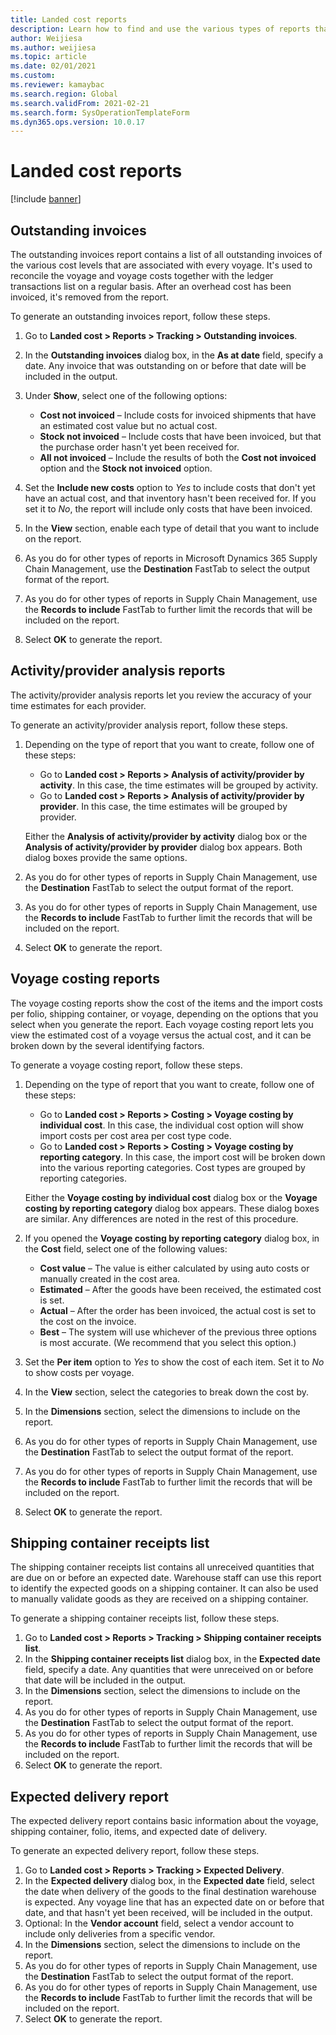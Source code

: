 ```yaml
---
title: Landed cost reports
description: Learn how to find and use the various types of reports that are available for the Landed cost module, including a step-by-step process.
author: Weijiesa
ms.author: weijiesa
ms.topic: article
ms.date: 02/01/2021
ms.custom:
ms.reviewer: kamaybac
ms.search.region: Global
ms.search.validFrom: 2021-02-21
ms.search.form: SysOperationTemplateForm
ms.dyn365.ops.version: 10.0.17
---
```


# Landed cost reports

[!include [banner](../../includes/banner.md)]

## Outstanding invoices

The outstanding invoices report contains a list of all outstanding invoices of the various cost levels that are associated with every voyage. It's used to reconcile the voyage and voyage costs together with the ledger transactions list on a regular basis. After an overhead cost has been invoiced, it's removed from the report.

To generate an outstanding invoices report, follow these steps.

1. Go to **Landed cost \> Reports \> Tracking \> Outstanding invoices**.
1. In the **Outstanding invoices** dialog box, in the **As at date** field, specify a date. Any invoice that was outstanding on or before that date will be included in the output.
1. Under **Show**, select one of the following options:

    - **Cost not invoiced** – Include costs for invoiced shipments that have an estimated cost value but no actual cost.
    - **Stock not invoiced** – Include costs that have been invoiced, but that the purchase order hasn't yet been received for.
    - **All not invoiced** – Include the results of both the **Cost not invoiced** option and the **Stock not invoiced** option.

1. Set the **Include new costs** option to *Yes* to include costs that don't yet have an actual cost, and that inventory hasn't been received for. If you set it to *No*, the report will include only costs that have been invoiced.
1. In the **View** section, enable each type of detail that you want to include on the report.
1. As you do for other types of reports in Microsoft Dynamics 365 Supply Chain Management, use the **Destination** FastTab to select the output format of the report.
1. As you do for other types of reports in Supply Chain Management, use the **Records to include** FastTab to further limit the records that will be included on the report.
1. Select **OK** to generate the report.

## Activity/provider analysis reports

The activity/provider analysis reports let you review the accuracy of your time estimates for each provider.

To generate an activity/provider analysis report, follow these steps.

1. Depending on the type of report that you want to create, follow one of these steps:

    - Go to **Landed cost \> Reports \> Analysis of activity/provider by activity**. In this case, the time estimates will be grouped by activity.
    - Go to **Landed cost \> Reports \> Analysis of activity/provider by provider**. In this case, the time estimates will be grouped by provider.

    Either the **Analysis of activity/provider by activity** dialog box or the **Analysis of activity/provider by provider** dialog box appears. Both dialog boxes provide the same options.

1. As you do for other types of reports in Supply Chain Management, use the **Destination** FastTab to select the output format of the report.
1. As you do for other types of reports in Supply Chain Management, use the **Records to include** FastTab to further limit the records that will be included on the report.
1. Select **OK** to generate the report.

## Voyage costing reports

The voyage costing reports show the cost of the items and the import costs per folio, shipping container, or voyage, depending on the options that you select when you generate the report. Each voyage costing report lets you view the estimated cost of a voyage versus the actual cost, and it can be broken down by the several identifying factors.

To generate a voyage costing report, follow these steps.

1. Depending on the type of report that you want to create, follow one of these steps:

    - Go to **Landed cost \> Reports \> Costing \> Voyage costing by individual cost**. In this case, the individual cost option will show import costs per cost area per cost type code.
    - Go to **Landed cost \> Reports \> Costing \> Voyage costing by reporting category**. In this case, the import cost will be broken down into the various reporting categories. Cost types are grouped by reporting categories.

    Either the **Voyage costing by individual cost** dialog box or the **Voyage costing by reporting category** dialog box appears. These dialog boxes are similar. Any differences are noted in the rest of this procedure.

1. If you opened the **Voyage costing by reporting category** dialog box, in the **Cost** field, select one of the following values:

    - **Cost value** – The value is either calculated by using auto costs or manually created in the cost area.
    - **Estimated** – After the goods have been received, the estimated cost is set.
    - **Actual** – After the order has been invoiced, the actual cost is set to the cost on the invoice.
    - **Best** – The system will use whichever of the previous three options is most accurate. (We recommend that you select this option.)

1. Set the **Per item** option to *Yes* to show the cost of each item. Set it to *No* to show costs per voyage.
1. In the **View** section, select the categories to break down the cost by.
1. In the **Dimensions** section, select the dimensions to include on the report.
1. As you do for other types of reports in Supply Chain Management, use the **Destination** FastTab to select the output format of the report.
1. As you do for other types of reports in Supply Chain Management, use the **Records to include** FastTab to further limit the records that will be included on the report.
1. Select **OK** to generate the report.

## Shipping container receipts list

The shipping container receipts list contains all unreceived quantities that are due on or before an expected date. Warehouse staff can use this report to identify the expected goods on a shipping container. It can also be used to manually validate goods as they are received on a shipping container.

To generate a shipping container receipts list, follow these steps.

1. Go to **Landed cost \> Reports \> Tracking \> Shipping container receipts list**.
1. In the **Shipping container receipts list** dialog box, in the **Expected date** field, specify a date. Any quantities that were unreceived on or before that date will be included in the output.
1. In the **Dimensions** section, select the dimensions to include on the report.
1. As you do for other types of reports in Supply Chain Management, use the **Destination** FastTab to select the output format of the report.
1. As you do for other types of reports in Supply Chain Management, use the **Records to include** FastTab to further limit the records that will be included on the report.
1. Select **OK** to generate the report.

## Expected delivery report

The expected delivery report contains basic information about the voyage, shipping container, folio, items, and expected date of delivery.

To generate an expected delivery report, follow these steps.

1. Go to **Landed cost \> Reports \> Tracking \> Expected Delivery**.
1. In the **Expected delivery** dialog box, in the **Expected date** field, select the date when delivery of the goods to the final destination warehouse is expected. Any voyage line that has an expected date on or before that date, and that hasn't yet been received, will be included in the output.
1. Optional: In the **Vendor account** field, select a vendor account to include only deliveries from a specific vendor.
1. In the **Dimensions** section, select the dimensions to include on the report.
1. As you do for other types of reports in Supply Chain Management, use the **Destination** FastTab to select the output format of the report.
1. As you do for other types of reports in Supply Chain Management, use the **Records to include** FastTab to further limit the records that will be included on the report.
1. Select **OK** to generate the report.
